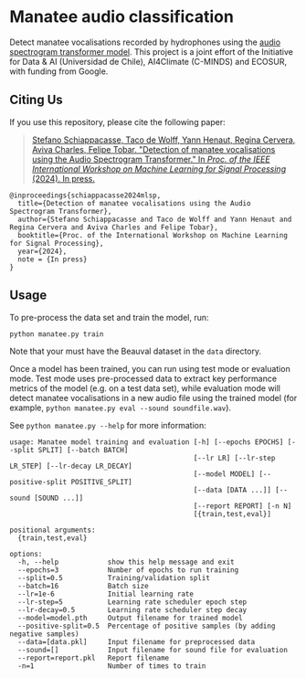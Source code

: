 # Manatee audio classification
Detect manatee vocalisations recorded by hydrophones using the [audio spectrogram transformer model](https://github.com/YuanGongND/ast). This project is a joint effort of the Initiative for Data & AI (Universidad de Chile), AI4Climate (C-MINDS) and ECOSUR, with funding from Google.

## Citing Us

If you use this repository, please cite the following paper:
> [Stefano Schiappacasse, Taco de Wolff, Yann Henaut, Regina Cervera, Aviva Charles, Felipe Tobar. "Detection of manatee vocalisations using the Audio Spectrogram Transformer." In *Proc. of the IEEE International Workshop on Machine Learning for Signal Processing* (2024). In press.](https://arxiv.org/abs/2407.18083)
```
@inproceedings{schiappacasse2024mlsp,
  title={Detection of manatee vocalisations using the Audio Spectrogram Transformer},
  author={Stefano Schiappacasse and Taco de Wolff and Yann Henaut and Regina Cervera and Aviva Charles and Felipe Tobar},
  booktitle={Proc. of the International Workshop on Machine Learning for Signal Processing},
  year={2024},
  note = {In press} 
}
```


## Usage
To pre-process the data set and train the model, run:
```bash
python manatee.py train
```

Note that your must have the Beauval dataset in the `data` directory.

Once a model has been trained, you can run using test mode or evaluation mode. Test mode uses pre-processed data to extract key performance metrics of the model (e.g. on a test data set), while evaluation mode will detect manatee vocalisations in a new audio file using the trained model (for example, `python manatee.py eval --sound soundfile.wav`).

See `python manatee.py --help` for more information:

```
usage: Manatee model training and evaluation [-h] [--epochs EPOCHS] [--split SPLIT] [--batch BATCH]
                                             [--lr LR] [--lr-step LR_STEP] [--lr-decay LR_DECAY]
                                             [--model MODEL] [--positive-split POSITIVE_SPLIT]
                                             [--data [DATA ...]] [--sound [SOUND ...]]
                                             [--report REPORT] [-n N]
                                             [{train,test,eval}]

positional arguments:
  {train,test,eval}

options:
  -h, --help            show this help message and exit
  --epochs=3            Number of epochs to run training
  --split=0.5           Training/validation split
  --batch=16            Batch size
  --lr=1e-6             Initial learning rate
  --lr-step=5           Learning rate scheduler epoch step
  --lr-decay=0.5        Learning rate scheduler step decay
  --model=model.pth     Output filename for trained model
  --positive-split=0.5  Percentage of positive samples (by adding negative samples)
  --data=[data.pkl]     Input filename for preprocessed data
  --sound=[]            Input filename for sound file for evaluation
  --report=report.pkl   Report filename
  -n=1                  Number of times to train
```
